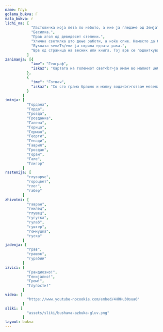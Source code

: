 ```yaml
---
name: Глув
golema_bukva: Г
mala_bukva: г
lichi_na: [
            "Ластовичка која лета по небото, а ние ја гледаме од Земјата.",
            "Бесилка.",
            "Прав агол од деведесет степени.",
            "Улична светилка што дење работи, а ноќе спие. Наместо да биде обратно.",
            "Буквата <em>Т</em> ја скрила едната рака.",
            "Врв од страница на весник или книга. Тој врв се подвиткува за да знаеме каде сме застанале со читањето."
          ]
zanimanja: [{
            "ime": "Географ",
            "iskaz": "Картата на големиот свет<br>ја имам во малиот џеб."
          },
          {
            "ime": "Готвач",
            "iskaz": "Со сто грама брашно и малку вода<br>готвам мезелаци по последна мода."
          }
        ]
iminja: [
          "Гордана",
          "Горда",
          "Грозда",
          "Грозданка",
          "Галена",
          "Горица",
          "Герман",
          "Георги",
          "Генади",
          "Гаврил",
          "Гроздан",
          "Горан",
          "Гале",
          "Глигор"
        ]
rastenija: [
          "глуварче",
          "гороцвет",
          "глог",
          "габер"
        ]
zhivotni: [
          "гавран",
          "гнилец",
          "глушец",
          "гугутка",
          "гулаб",
          "гуштер",
          "гомнушка",
          "гуска"
        ]
jadenja: [
          "грав",
          "грашок",
          "гурабии"
        ]
izvici: [
          "Грандиозно!",
          "Генијално!",
          "Гром!",
          "Глупости!"
        ]
videa: [
          "https://www.youtube-nocookie.com/embed/4HRHu30sua0"
        ]
sliki: [
          "assets/sliki/bushava-azbuka-gluv.png"
        ]
layout: bukva
---
```

